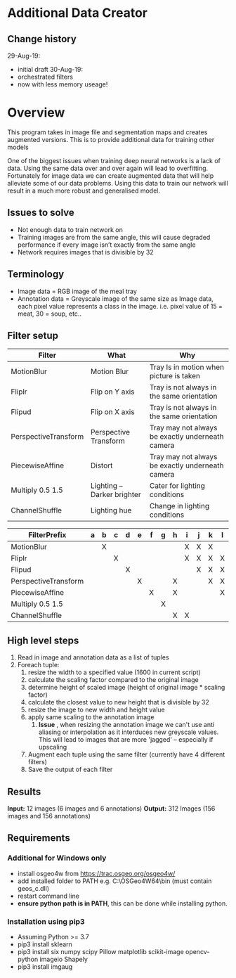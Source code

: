 # Additional Data Creator

## Change history
29-Aug-19:
- initial draft
30-Aug-19:
- orchestrated filters
- now with less memory useage!

# Overview
This program takes in image file and segmentation maps and creates augmented versions. This is to provide additional data for training other models

One of the biggest issues when training deep neural networks is a lack of data. Using the same data over and over again will lead to overfitting. Fortunately for image data we can create augmented data that will help alleviate some of our data problems. Using this data to train our network will result in a much more robust and generalised model.

## Issues to solve

- Not enough data to train network on
- Training images are from the same angle, this will cause degraded performance if every image isn’t exactly from the same angle
- Network requires images that is divisible by 32

## Terminology

- Image data = RGB image of the meal tray
- Annotation data = Greyscale image of the same size as Image data, each pixel value represents a class in the image. i.e. pixel value of 15 = meat, 30 = soup, etc..

## Filter setup

| **Filter** | **What** | **Why** |
| --- | --- | --- |
| MotionBlur | Motion Blur | Tray Is in motion when picture is taken |
| Fliplr | Flip on Y axis | Tray is not always in the same orientation |
| Flipud | Flip on X axis | Tray is not always in the same orientation |
| PerspectiveTransform | Perspective Transform | Tray may not always be exactly underneath camera |
| PiecewiseAffine | Distort | Tray may not always be exactly underneath camera |
| Multiply 0.5 1.5 | Lighting – Darker brighter | Cater for lighting conditions |
| ChannelShuffle | Lighting hue | Change in lighting conditions |

| **FilterPrefix** | **a** | **b** | **c** | **d** | **e** | **f** | **g** | **h** | **i** | **j** | **k** | **l** | **m** | **n** | **o** | **p** | **q** | **r** | **s** | **t** | **u** | **v** | **w** | **x** | **y** | **z** |
| --- | --- | --- | --- | --- | --- | --- | --- | --- | --- | --- | --- | --- | --- | --- | --- | --- | --- | --- | --- | --- | --- | --- | --- | --- | --- | --- |
| MotionBlur |   | X |   |   |   |   |   |   | X | X | X |   |   |   |   |   |   | X |   |   |   | X |   |   |   | X |
| Fliplr |   |   | X |   |   |   |   |   | X | X | X | X |   |   |   |   | X |   | X | X | X |   |   | X |   |   |
| Flipud |   |   |   | X |   |   |   |   |   | X | X | X | X |   |   | X |   |   | X | X | X |   | X |   |   |   |
| PerspectiveTransform |   |   |   |   | X |   |   | X |   |   | X | X | X | X |   | X |   | X |   |   | X |   | X |   |   | X |
| PiecewiseAffine |   |   |   |   |   | X |   | X |   |   |   | X | X | X | X |   |   |   |   | X |   |   |   |   | X |   |
| Multiply 0.5 1.5 |   |   |   |   |   |   | X |   |   |   |   |   | X | X |   |   |   | X | X |   | X |   |   |   | X | X |
| ChannelShuffle |   |   |   |   |   |   |   | X | X |   |   |   |   | X | X | X | X | X | X | X |   | X |   | X |   | X |


## High level steps

1. Read in image and annotation data as a list of tuples
2. Foreach tuple:
   1. resize the width to a specified value (1600 in current script)
   2. calculate the scaling factor compared to the original image
   3. determine height of scaled image (height of original image \* scaling factor)
   4. calculate the closest value to new height that is divisible by 32
   5. resize the image to new width and height value
   6. apply same scaling to the annotation image
      1. **Issue** , when resizing the annotation image we can&#39;t use anti aliasing or interpolation as it interduces new greyscale values. This will lead to images that are more &#39;jagged&#39; – especially if upscaling
   7. Augment each tuple using the same filter (currently have 4 different filters)
   8. Save the output of each filter

## Results

**Input:** 12 images (6 images and 6 annotations)
**Output:** 312 Images (156 images and 156 annotations)

## Requirements

### Additional for Windows only
- install osgeo4w from https://trac.osgeo.org/osgeo4w/
- add installed folder to PATH e.g. C:\OSGeo4W64\bin (must contain geos_c.dll)
- restart command line
- **ensure python path is in PATH**, this can be done while installing python.

### Installation using pip3
- Assuming Python  >= 3.7
- pip3 install sklearn
- pip3 install six numpy scipy Pillow matplotlib scikit-image opencv-python imageio Shapely
- pip3 install imgaug

